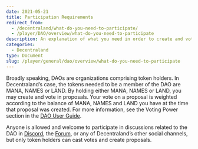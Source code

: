 ```yaml
---
date: 2021-05-21
title: Participation Requirements
redirect_from:
  - /decentraland/what-do-you-need-to-participate/
  - /player/DAO/overview/what-do-you-need-to-participate
description: An explanation of what you need in order to create and vote in proposals in the DAO.
categories:
  - Decentraland
type: Document
slug: /player/general/dao/overview/what-do-you-need-to-participate
---
```


Broadly speaking, DAOs are organizations comprising token holders. In Decentraland’s case, the tokens needed to be a member of the DAO are MANA, NAMES or LAND. By holding either MANA, NAMES or LAND, you may create and vote in proposals. Your vote on a proposal is weighted according to the balance of MANA, NAMES and LAND you have at the time that proposal was created. For more information, see the Voting Power section in the [DAO User Guide](/player/general/dao/dao-userguide).

Anyone is allowed and welcome to participate in discussions related to the DAO in [Discord](https://discord.gg/ZdzKgYE5Q3), the [Forum](https://forum.decentraland.org/), or any of Decentraland’s other social channels, but only token holders can cast votes and create proposals.
